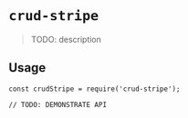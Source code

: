 # `crud-stripe`

> TODO: description

## Usage

```
const crudStripe = require('crud-stripe');

// TODO: DEMONSTRATE API
```
